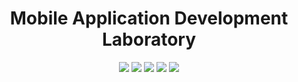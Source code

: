<h1 align="center">Mobile Application Development Laboratory</h1> 

<p align="center">
<img src="https://forthebadge.com/images/badges/built-for-android.svg">
<img src="https://travis-ci.org/fossasia/badge-magic-android.svg?branch=development">
<img src="https://img.shields.io/badge/Built%20using-Android Studio-1f425f.svg">
<img src="https://img.shields.io/badge/Made%20with-Java-1f425f.svg">
<img src="https://forthebadge.com/images/badges/made-with-java.svg">
</p>
